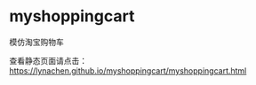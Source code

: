 # myshoppingcart


模仿淘宝购物车

查看静态页面请点击：https://lynachen.github.io/myshoppingcart/myshoppingcart.html
